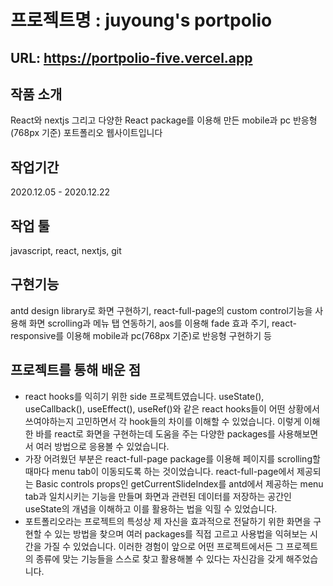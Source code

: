 # 프로젝트명 : juyoung's portpolio  
  

## URL:  https://portpolio-five.vercel.app

## 작품 소개  

 React와 nextjs 그리고 다양한 React package를 이용해 만든 mobile과 pc 반응형(768px 기준) 포트폴리오 웹사이트입니다

## 작업기간  

2020.12.05 - 2020.12.22
  

## 작업 툴  

javascript, react, nextjs, git
  

## 구현기능  

antd design library로 화면 구현하기, react-full-page의 custom control기능을 사용해  화면 scrolling과 메뉴 탭 연동하기, aos를 이용해 fade 효과 주기, react-responsive를 이용해 mobile과 pc(768px 기준)로 반응형 구현하기 등


## 프로젝트를 통해 배운 점  

* react hooks를 익히기 위한 side 프로젝트였습니다. useState(), useCallback(), useEffect(), useRef()와 같은 react hooks들이 어떤 상황에서 쓰여야하는지 고민하면서 각 hook들의 차이를 이해할 수 있었습니다. 이렇게 이해한 바를 react로 화면을 구현하는데 도움을 주는 다양한 packages를 사용해보면서 여러 방법으로 응용볼 수 있었습니다. 
* 가장 어려웠던 부분은 react-full-page package를 이용해 페이지를 scrolling할 때마다 menu tab이 이동되도록 하는 것이었습니다. react-full-page에서 제공되는 Basic controls props인 getCurrentSlideIndex를 antd에서 제공하는 menu tab과 일치시키는 기능을 만들며 화면과 관련된 데이터를 저장하는 공간인 useState의 개념을 이해하고 이를 활용하는 법을 익힐 수 있었습니다.   
* 포트폴리오라는 프로젝트의 특성상 제 자신을 효과적으로 전달하기 위한 화면을 구현할 수 있는 방법을 찾으며 여러 packages를 직접 고르고 사용법을 익혀보는 시간을 가질 수 있었습니다. 이러한 경험이 앞으로 어떤 프로젝트에서든 그 프로젝트의 종류에 맞는 기능들을 스스로 찾고 활용해볼 수 있다는 자신감을 갖게 해주었습니다.   

